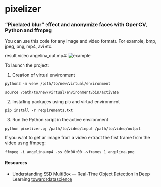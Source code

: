 # pixelizer
### “Pixelated blur” effect and anonymize faces with OpenCV, Python and ffmpeg

You can use this code for any image and video formats. For example, bmp, jpeg, png, mp4, avi etc.

result video angelina_out.mp4:
![example](examples/angelina_out_8sec.gif)

To launch the project:
1. Creation of virtual environment
```
python3 -m venv /path/to/new/virtual/environment
```
```
source /path/to/new/virtual/environment/bin/activate
```
2. Installing packages using pip and virtual environment
```
pip install -r requirements.txt
```
3. Run the Python script in the active environment
```
python pixelizer.py /path/to/video/input /path/to/video/output
```

If you want to get an image from a video extract the first frame from the video using ffmpeg:
```
ffmpeg -i angelina.mp4 -ss 00:00:00 -vframes 1 angelina.png
```

#### Resources
- Understanding SSD MultiBox — Real-Time Object Detection In Deep Learning [towardsdatascience](https://towardsdatascience.com/understanding-ssd-multibox-real-time-object-detection-in-deep-learning-495ef744fab)
